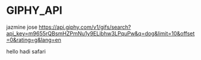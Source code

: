 # GIPHY_API

jazmine jose
https://api.giphy.com/v1/gifs/search?api_key=m9655rQBsmHZPmNu1y9ELibhw3LPquPw&q=dog&limit=10&offset=0&rating=g&lang=en
<!-- hadi  -->
hello hadi safari

